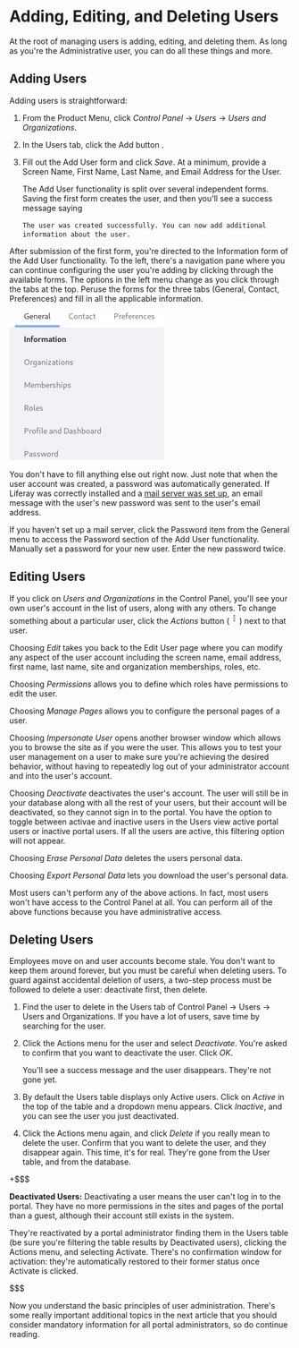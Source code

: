# Adding, Editing, and Deleting Users [](id=adding-editing-and-deleting-users)

At the root of managing users is adding, editing, and deleting them. As long as
you're the Administrative user, you can do all these things and more. 

## Adding Users [](id=adding-users)

Adding users is straightforward:

1.  From the Product Menu, click *Control Panel* &rarr; *Users* &rarr; *Users
and Organizations*. 

2.  In the Users tab, click the Add button <!-- ([Add](../../images/icon-add.png)-->.

    <!-- REPLACE [Figure 1: Add Users from the Users and Organizations section of the Control Panel.](../../images/usrmgmt-add-user.png)-->

3.  Fill out the Add User form and click *Save*. At a minimum, provide a Screen
Name, First Name, Last Name, and Email Address for the User.

    The Add User functionality is split over several independent forms. Saving
    the first form creates the user, and then you'll see a success message
    saying

        The user was created successfully. You can now add additional information about the user.

After submission of the first form, you're directed to the Information form of
the Add User functionality. To the left, there's a navigation pane where you can
continue configuring the user you're adding by clicking through the available
forms. The options in the left menu change as you click through the tabs at the
top. Peruse the forms for the three tabs (General, Contact, Preferences) and
fill in all the applicable information.

![Figure 1: At a minimum, enter a screen name, email address, and first name to create a new user account. Then you'll be taken to the Information form and can continue configuring the user.](../../../images/add-user-forms-menu.png)

You don't have to fill anything else out right now. Just note that when the user
account was created, a password was automatically generated. If Liferay was
correctly installed and a 
[mail server was set up](/discover/portal/-/knowledge_base/7-1/server-administration#mail), 
an email message with the user's new password was sent to the user's email
address.

If you haven't set up a mail server, click the Password item from the General
menu to access the Password section of the Add User functionality. Manually set
a password for your new user. Enter the new password twice.

<!-- [Figure 3: Enter the password twice to manually set the password for a user. If the Password Policy you're using is configured to allow it, select whether to require the user to reset their password the first time they sign in to the portal.](../../images/usrmgmt-require-password-reset.png) -->

## Editing Users [](id=editing-users)

If you click on *Users and Organizations* in the Control Panel, you'll see your
own user's account in the list of users, along with any others. To change
something about a particular user, click the *Actions* button
(![Actions](../../../images/icon-actions.png)) next to that user.

Choosing *Edit* takes you back to the Edit User page where you can modify any
aspect of the user account including the screen name, email address, first name,
last name, site and organization memberships, roles, etc.

Choosing *Permissions* allows you to define which roles have permissions to edit
the user.

Choosing *Manage Pages* allows you to configure the personal pages of a user.

Choosing *Impersonate User* opens another browser window which allows you to
browse the site as if you were the user. This allows you to test your user
management on a user to make sure you're achieving the desired behavior, without
having to repeatedly log out of your administrator account and into the user's
account.

Choosing *Deactivate* deactivates the user's account. The user will still be in
your database along with all the rest of your users, but their account will be
deactivated, so they cannot sign in to the portal. You have the option to toggle between activae and inactive users in the Users view active portal users or inactive portal
users. If all the users are active, this filtering option will not appear.

Choosing *Erase Personal Data* deletes the users personal data. <!--Read
[here](LINK) for more information.-->

Choosing *Export Personal Data* lets you download the user's personal data.
<!--Read [here](LINK) for more information.-->

<!--REPLACE [Figure x: You can choose whether to view active or inactive (deactivated) portal users in the users list found at *Product Menu* &rarr; *Control Panel* &rarr; *Users* &rarr; *Users and Organizations*.](../../images/usrmgmt-active.png) -->

Most users can't perform any of the above actions. In fact, most users won't
have access to the Control Panel at all. You can perform all of the above
functions because you have administrative access.

## Deleting Users [](id=deleting-users)

Employees move on and user accounts become stale. You don't want to keep them
around forever, but you must be careful when deleting users. To guard against
accidental deletion of users, a two-step process must be followed to delete a
user: deactivate first, then delete.

1.  Find the user to delete in the Users tab of Control Panel &rarr; Users
    &rarr; Users and Organizations. If you have a lot of users, save time by
    searching for the user.

2.  Click the Actions menu for the user and select *Deactivate*. You're asked to
    confirm that you want to deactivate the user. Click *OK*. 

    You'll see a success message and the user disappears. They're not gone yet.

3.  By default the Users table displays only Active users. Click on *Active* in
    the top of the table and a dropdown menu appears. Click *Inactive*, and you
    can see the user you just deactivated. 

4.  Click the Actions menu again, and click *Delete* if you really mean to
    delete the user. Confirm that you want to delete the user, and they
    disappear again. This time, it's for real. They're gone from the User table,
    and from the database.

+$$$

**Deactivated Users:** Deactivating a user means the user can't log in to the
portal. They have no more permissions in the sites and pages of the portal than
a guest, although their account still exists in the system. 

They're reactivated by a portal administrator finding them in the Users table (be
sure you're filtering the table results by Deactivated users), clicking the
Actions menu, and selecting Activate. There's no confirmation window for
activation: they're automatically restored to their former status once Activate
is clicked.

$$$

Now you understand the basic principles of user administration. There's some
really important additional topics in the next article that you should consider
mandatory information for all portal administrators, so do continue reading.
